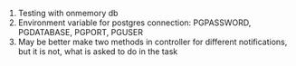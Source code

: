 1. Testing with onmemory db
2. Environment variable for postgres connection: PGPASSWORD, PGDATABASE, PGPORT, PGUSER
3. May be better make two methods in controller for different notifications, but it is not, what is asked to do in the task